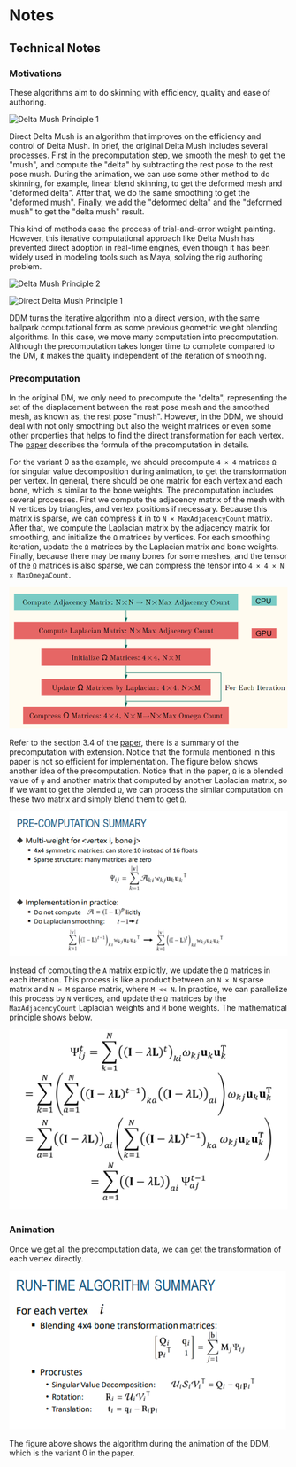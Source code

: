 # Notes



## Technical Notes

### Motivations

These algorithms aim to do skinning with efficiency, quality and ease of authoring. 



![Delta Mush Principle 1](E:\Github\Unity\MeshDeformUnityProject\Readme\Principle_DeltaMush_1.png)



Direct Delta Mush is an algorithm that improves on the efficiency and control of Delta Mush. In brief, the original Delta Mush includes several processes. First in the precomputation step, we smooth the mesh to get the "mush", and compute the "delta" by subtracting the rest pose to the rest pose mush. During the animation, we can use some other method to do skinning, for example, linear blend skinning, to get the deformed mesh and "deformed delta". After that, we do the same smoothing to get the "deformed mush". Finally, we add the "deformed delta" and the "deformed mush" to get the "delta mush" result. 

This kind of methods ease the process of trial-and-error weight painting. However, this iterative computational approach like Delta Mush has prevented direct adoption in real-time engines, even though it has been widely used in modeling tools such as Maya, solving the rig authoring problem. 



![Delta Mush Principle 2](E:\Github\Unity\MeshDeformUnityProject\Readme\Principle_DeltaMush_2.png)

![Direct Delta Mush Principle 1](E:\Github\Unity\MeshDeformUnityProject\Readme\Principle_DirectDeltaMush_1.png)



DDM turns the iterative algorithm into a direct version, with the same ballpark computational form as some previous geometric weight blending algorithms. In this case, we move many computation into precomputation. Although the precomputation takes longer time to complete compared to the DM, it makes the quality independent of the iteration of smoothing. 



### Precomputation

In the original DM, we only need to precompute the "delta", representing the set of the displacement between the rest pose mesh and the smoothed mesh, as known as, the rest pose "mush". However, in the DDM, we should deal with not only smoothing but also the weight matrices or even some other properties that helps to find the direct transformation for each vertex. The [paper](https://www.ea.com/seed/news/siggraph2019-direct-delta-mush) describes the formula of the precomputation in details.



For the variant 0 as the example, we should precompute `4 × 4` matrices `Ω` for singular value decomposition during animation, to get the transformation per vertex. In general, there should be one matrix for each vertex and each bone, which is similar to the bone weights. The precomputation includes several processes. First we compute the adjacency matrix of the mesh with N vertices by triangles, and vertex positions if necessary. Because this matrix is sparse, we can compress it in to `N × MaxAdjacencyCount` matrix. After that, we compute the Laplacian matrix by the adjacency matrix for smoothing, and initialize the `Ω` matrices by vertices. For each smoothing iteration, update the `Ω` matrices by the Laplacian matrix and bone weights. Finally, because there may be many bones for some meshes, and the tensor of the `Ω` matrices is also sparse, we can compress the tensor into `4 × 4 × N × MaxOmegaCount`. 



![DDM Precomputation](Readme/Principle_DirectDeltaMush_Precomputation1.png)



Refer to the section 3.4 of the [paper](https://www.ea.com/seed/news/siggraph2019-direct-delta-mush), there is a summary of the precomputation with extension. Notice that the formula mentioned in this paper is not so efficient for implementation. The figure below shows another idea of the precomputation. Notice that in the paper, `Ω` is a blended value of `ψ` and another matrix that computed by another Laplacian matrix, so if we want to get the blended `Ω`, we can process the similar computation on these two matrix and simply blend them to get `Ω`. 



![DDM Precomputation](Readme/Principle_DirectDeltaMush_Precomputation2.png)



Instead of computing the `A` matrix explicitly, we update the `Ω` matrices in each iteration. This process is like a product between an `N × N` sparse matrix and `N × M` sparse matrix, where `M << N`. In practice, we can parallelize this process by `N` vertices, and update the `Ω` matrices by the `MaxAdjacencyCount` Laplacian weights and `M` bone weights. The mathematical principle shows below. 



![DDM Precomputation](Readme/Principle_DirectDeltaMush_Precomputation3.png)



### Animation

Once we get all the precomputation data, we can get the transformation of each vertex directly. 



![DDM Precomputation](Readme/Principle_DirectDeltaMush_AnimationV0.png)



The figure above shows the algorithm during the animation of the DDM, which is the variant 0 in the paper. 

